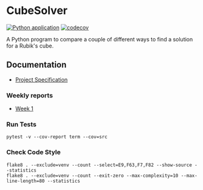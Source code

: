# CubeSolver  

[![Python application](https://github.com/Valokoodari/CubeSolver/actions/workflows/python-app.yml/badge.svg)](https://github.com/Valokoodari/CubeSolver/actions/workflows/python-app.yml)
[![codecov](https://codecov.io/gh/Valokoodari/CubeSolver/branch/main/graph/badge.svg?token=YK2TYFN4JL)](https://codecov.io/gh/Valokoodari/CubeSolver)

A Python program to compare a couple of different ways to find a solution for a 
Rubik's cube.  

## Documentation  
- [Project Specification](docs/specification.md)  

### Weekly reports  
- [Week 1](docs/week_1.md)  

### Run Tests  
```
pytest -v --cov-report term --cov=src
```  

### Check Code Style  
```
flake8 . --exclude=venv --count --select=E9,F63,F7,F82 --show-source --statistics
flake8 . --exclude=venv --count --exit-zero --max-complexity=10 --max-line-length=80 --statistics
```  